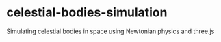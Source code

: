 # celestial-bodies-simulation
Simulating celestial bodies in space using Newtonian physics and three.js
